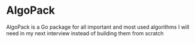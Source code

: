 # AlgoPack
AlgoPack is a Go package for all important and most used algorithms I will need in my next interview instead of building them from scratch
